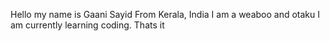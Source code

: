 Hello my name is Gaani Sayid From Kerala, India 
I am a weaboo and otaku
I am currently learning coding.
Thats it 
